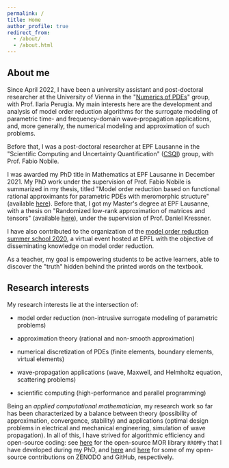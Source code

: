 ```yaml
---
permalink: /
title: Home
author_profile: true
redirect_from: 
  - /about/
  - /about.html
---
```


About me
-----

Since April 2022, I have been a university assistant and post-doctoral researcher at the University of Vienna in the "[Numerics of PDEs](https://www.mat.univie.ac.at/~perugia/index.html)" group, with Prof. Ilaria Perugia. My main interests here are the development and analysis of model order reduction algorithms for the surrogate modeling of parametric time- and frequency-domain wave-propagation applications, and, more generally, the numerical modeling and approximation of such problems.

Before that, I was a post-doctoral researcher at EPF Lausanne in the "Scientific Computing and Uncertainty Quantification" ([CSQI](https://www.epfl.ch/labs/csqi/)) group, with Prof. Fabio Nobile.

I was awarded my PhD title in Mathematics at EPF Lausanne in December 2021. My PhD work under the supervision of Prof. Fabio Nobile is summarized in my thesis, titled "Model order reduction based on functional rational approximants for parametric PDEs with meromorphic structure" (available [here](https://infoscience.epfl.ch/record/289347/files/EPFL_TH9271.pdf)). Before that, I got my Master's degree at EPF Lausanne, with a thesis on "Randomized low-rank approximation of matrices and tensors" (available [here](/files/masters_randomized_low-rank.pdf)), under the supervision of Prof. Daniel Kressner.

I have also contributed to the organization of the [model order reduction summer school 2020](https://archiveweb.epfl.ch/morss2020.epfl.ch/), a virtual event hosted at EPFL with the objective of disseminating knowledge on model order reduction.

As a teacher, my goal is empowering students to be active learners, able to discover the "truth" hidden behind the printed words on the textbook.

Research interests
-----

My research interests lie at the intersection of:

- model order reduction (non-intrusive surrogate modeling of parametric problems)

- approximation theory (rational and non-smooth approximation)

- numerical discretization of PDEs (finite elements, boundary elements, virtual elements)

- wave-propagation applications (wave, Maxwell, and Helmholtz equation, scattering problems)

- scientific computing (high-performance and parallel programming)

Being an _applied computational mathematician_, my research work so far has been characterized by a balance between theory (possibility of approximation, convergence, stability) and applications (optimal design problems in electrical and mechanical engineering, simulation of wave propagation). In all of this, I have strived for algorithmic efficiency and open-source coding: see [here](https://c4science.ch/source/RROMPy/) for the open-source MOR library `RROMPy` that I have developed during my PhD, and [here](https://zenodo.org/search?q=%22Pradovera,%20Davide%22) and [here](https://github.com/pradovera) for some of my open-source contributions on ZENODO and GitHub, respectively.

